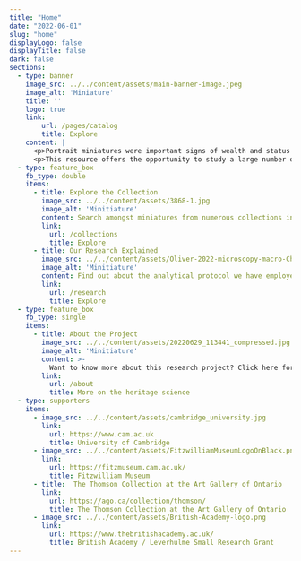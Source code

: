 ```yaml
---
title: "Home"
date: "2022-06-01"
slug: "home"
displayLogo: false
displayTitle: false
dark: false
sections:
  - type: banner
    image_src: ../../content/assets/main-banner-image.jpeg
    image_alt: 'Miniature'
    title: ''
    logo: true
    link:
        url: /pages/catalog
        title: Explore
    content: |
      <p>Portrait miniatures were important signs of wealth and status in Elizabethan and Stuart England and often carried highly personal, symbolic meaning to their owners. Made to fit within the palm of a hand, and often set within lockets adorned with precious stones and enamel detailing, English portrait miniatures need protection from the damaging effects of handling, light and moisture. Today, they are typically displayed within dimly lit display cases in museums, and the extraordinary detail and exquisite artistry of miniatures is therefore hard to appreciate.</p>
      <p>This resource offers the opportunity to study a large number of miniature portraits of men and women of a previous age in greater detail than has ever before been possible. Unlock for yourself centuries old secrets surrounding the sitters, the artists, the materials used and more.</p>
  - type: feature_box
    fb_type: double
    items:
      - title: Explore the Collection
        image_src: ../../content/assets/3868-1.jpg
        image_alt: 'Minitiature'
        content: Search amongst miniatures from numerous collections investigated during the project. Access technical images and analytical results, compare multiple objects and images and view high-magnification details of miniatures.
        link:
          url: /collections
          title: Explore
      - title: Our Research Explained
        image_src: ../../content/assets/Oliver-2022-microscopy-macro-Christine-compressed.jpg
        image_alt: 'Minitiature'
        content: Find out about the analytical protocol we have employed to investigate miniatures, in the lab and on the road.       
        link:
          url: /research
          title: Explore
  - type: feature_box
    fb_type: single
    items:
      - title: About the Project
        image_src: ../../content/assets/20220629_113441_compressed.jpg
        image_alt: 'Minitiature'
        content: >-
          Want to know more about this research project? Click here for further information on the researchers, the work undertaken to date, collaborating institutions and plans for future expansion of this resource.
        link:
          url: /about
          title: More on the heritage science     
  - type: supporters
    items:
      - image_src: ../../content/assets/cambridge_university.jpg
        link:
          url: https://www.cam.ac.uk
          title: University of Cambridge
      - image_src: ../../content/assets/FitzwilliamMuseumLogoOnBlack.png
        link:
          url: https://fitzmuseum.cam.ac.uk/
          title: Fitzwilliam Museum          
      - title:  The Thomson Collection at the Art Gallery of Ontario
        link:
          url: https://ago.ca/collection/thomson/
          title: The Thomson Collection at the Art Gallery of Ontario
      - image_src: ../../content/assets/British-Academy-logo.png
        link:
          url: https://www.thebritishacademy.ac.uk/
          title: British Academy / Leverhulme Small Research Grant
---
```


